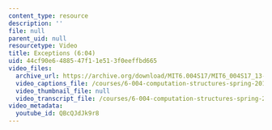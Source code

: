 ```yaml
---
content_type: resource
description: ''
file: null
parent_uid: null
resourcetype: Video
title: Exceptions (6:04)
uid: 44cf90e6-4885-47f1-1e51-3f0eeffbd665
video_files:
  archive_url: https://archive.org/download/MIT6.004S17/MIT6_004S17_13-02-05_300k.mp4
  video_captions_file: /courses/6-004-computation-structures-spring-2017/19012c705c835f908f02ea1a84437e22_QBcQJdJk9r8.vtt
  video_thumbnail_file: null
  video_transcript_file: /courses/6-004-computation-structures-spring-2017/e5dc7ee8a49e13d41cd9b5f3c89c7c23_QBcQJdJk9r8.pdf
video_metadata:
  youtube_id: QBcQJdJk9r8
---
```

